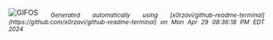 <div align="justify">
<picture>
    <source media="(prefers-color-scheme: dark)" srcset="https://i.ibb.co/6Fy7kWL/output-gif.gif">
    <source media="(prefers-color-scheme: light)" srcset="https://i.ibb.co/6Fy7kWL/output-gif.gif">
    <img alt="GIFOS" src="https://i.ibb.co/6Fy7kWL/output-gif.gif">
</picture>
<sub><i>Generated automatically using [x0rzavi/github-readme-terminal](https://github.com/x0rzavi/github-readme-terminal) on Mon Apr 29 08:36:18 PM EDT 2024</i></sub>
</div>

<!--  -->